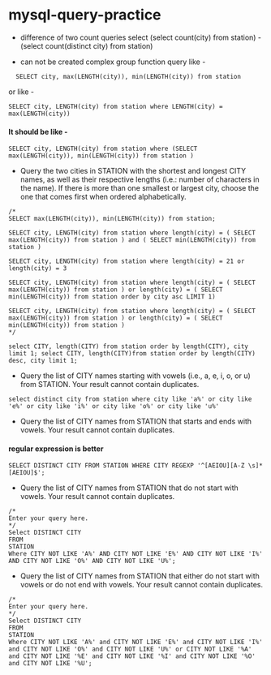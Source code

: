 # mysql-query-practice

- difference of two count queries
  select (select count(city) from station) - (select count(distinct city) from station)

- can not be created complex group function query like -
```
  SELECT city, max(LENGTH(city)), min(LENGTH(city)) from station
```
or like -
 ```
 SELECT city, LENGTH(city) from station where LENGTH(city) = max(LENGTH(city))
```
#### It should be like -
```
SELECT city, LENGTH(city) from station where (SELECT max(LENGTH(city)), min(LENGTH(city)) from station )
```
- Query the two cities in STATION with the shortest and longest CITY names, as well as their respective lengths (i.e.: number of characters in the name). If there is more than one smallest or largest city, choose the one that comes first when ordered alphabetically.

```
/*
SELECT max(LENGTH(city)), min(LENGTH(city)) from station;

SELECT city, LENGTH(city) from station where length(city) = ( SELECT max(LENGTH(city)) from station ) and ( SELECT min(LENGTH(city)) from station )

SELECT city, LENGTH(city) from station where length(city) = 21 or length(city) = 3

SELECT city, LENGTH(city) from station where length(city) = ( SELECT max(LENGTH(city)) from station ) or length(city) = ( SELECT min(LENGTH(city)) from station order by city asc LIMIT 1)

SELECT city, LENGTH(city) from station where length(city) = ( SELECT max(LENGTH(city)) from station ) or length(city) = ( SELECT min(LENGTH(city)) from station )
*/

select CITY, length(CITY) from station order by length(CITY), city limit 1; select CITY, length(CITY)from station order by length(CITY) desc, city limit 1; 
```

- Query the list of CITY names starting with vowels (i.e., a, e, i, o, or u) from STATION. Your result cannot contain duplicates.

```
select distinct city from station where city like 'a%' or city like 'e%' or city like 'i%' or city like 'o%' or city like 'u%'
```

- Query the list of CITY names from STATION that starts and ends with vowels. Your result cannot contain duplicates.

#### regular expression is better

```
SELECT DISTINCT CITY FROM STATION WHERE CITY REGEXP '^[AEIOU][A-Z \s]*[AEIOU]$';
```
- Query the list of CITY names from STATION that do not start with vowels. Your result cannot contain duplicates.
```
/*
Enter your query here.
*/
Select DISTINCT CITY
FROM
STATION
Where CITY NOT LIKE 'A%' AND CITY NOT LIKE 'E%' AND CITY NOT LIKE 'I%' AND CITY NOT LIKE 'O%' AND CITY NOT LIKE 'U%';
```
- Query the list of CITY names from STATION that either do not start with vowels or do not end with vowels. Your result cannot contain duplicates.
```
/*
Enter your query here.
*/
Select DISTINCT CITY
FROM
STATION
Where CITY NOT LIKE 'A%' and CITY NOT LIKE 'E%' and CITY NOT LIKE 'I%' and CITY NOT LIKE 'O%' and CITY NOT LIKE 'U%' or CITY NOT LIKE '%A' and CITY NOT LIKE '%E' and CITY NOT LIKE '%I' and CITY NOT LIKE '%O' and CITY NOT LIKE '%U';
```

